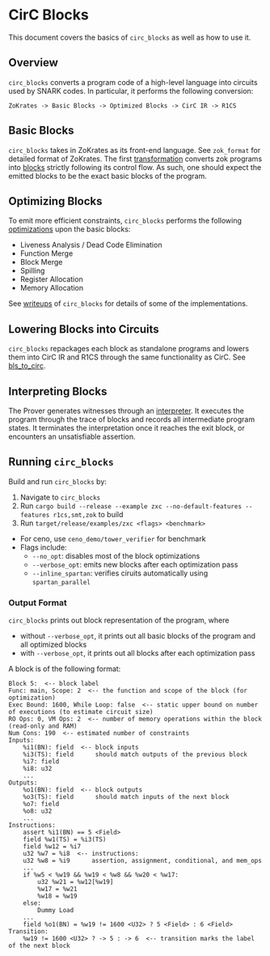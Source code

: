 # CirC Blocks
This document covers the basics of `circ_blocks` as well as how to use it.

## Overview
`circ_blocks` converts a program code of a high-level language into circuits used by SNARK codes. In particular, it performs the following conversion:
```
ZoKrates -> Basic Blocks -> Optimized Blocks -> CirC IR -> R1CS
```

## Basic Blocks
`circ_blocks` takes in ZoKrates as its front-end language. See `zok_format` for detailed format of ZoKrates. The first [transformation](https://github.com/Jiangkm3/circ_blocks/blob/master/src/front/zsharp/blocks.rs#L568) converts zok programs into [blocks](https://github.com/Jiangkm3/circ_blocks/blob/master/src/front/zsharp/blocks.rs#L219) strictly following its control flow. As such, one should expect the emitted blocks to be the exact basic blocks of the program.

## Optimizing Blocks
To emit more efficient constraints, `circ_blocks` performs the following [optimizations](https://github.com/Jiangkm3/circ_blocks/blob/master/src/front/zsharp/blocks_optimization.rs#L1656) upon the basic blocks:
- Liveness Analysis / Dead Code Elimination
- Function Merge
- Block Merge
- Spilling
- Register Allocation
- Memory Allocation

See [writeups](https://github.com/Jiangkm3/circ_blocks/blob/master/writeups) of `circ_blocks` for details of some of the implementations.

## Lowering Blocks into Circuits
`circ_blocks` repackages each block as standalone programs and lowers them into CirC IR and R1CS through the same functionality as CirC. See [bls_to_circ](https://github.com/Jiangkm3/circ_blocks/blob/master/src/front/zsharp/blocks.rs#L2173).

## Interpreting Blocks
The Prover generates witnesses through an [interpreter](https://github.com/Jiangkm3/circ_blocks/blob/master/src/front/zsharp/prover.rs#L200). It executes the program through the trace of blocks and records all intermediate program states. It terminates the interpretation once it reaches the exit block, or encounters an unsatisfiable assertion.

## Running `circ_blocks`
Build and run `circ_blocks` by:
1. Navigate to `circ_blocks`
2. Run `cargo build --release --example zxc --no-default-features --features r1cs,smt,zok` to build
3. Run `target/release/examples/zxc <flags> <benchmark>`
  - For ceno, use `ceno_demo/tower_verifier` for benchmark
  - Flags include:
    * `--no_opt`: disables most of the block optimizations
    * `--verbose_opt`: emits new blocks after each optimization pass
    * `--inline_spartan`: verifies ciruits automatically using `spartan_parallel`

### Output Format
`circ_blocks` prints out block representation of the program, where
- without `--verbose_opt`, it prints out all basic blocks of the program and all optimized blocks
- with `--verbose_opt`, it prints out all blocks after each optimization pass

A block is of the following format:
```
Block 5:  <-- block label
Func: main, Scope: 2  <-- the function and scope of the block (for optimization)
Exec Bound: 1600, While Loop: false  <-- static upper bound on number of executions (to estimate circuit size)
RO Ops: 0, VM Ops: 2  <-- number of memory operations within the block (read-only and RAM)
Num Cons: 190  <-- estimated number of constraints
Inputs:
    %i1(BN): field  <-- block inputs
    %i3(TS): field      should match outputs of the previous block
    %i7: field
    %i8: u32
    ...
Outputs:
    %o1(BN): field  <-- block outputs
    %o3(TS): field      should match inputs of the next block
    %o7: field
    %o8: u32
    ...
Instructions:
    assert %i1(BN) == 5 <Field>
    field %w1(TS) = %i3(TS)
    field %w12 = %i7
    u32 %w7 = %i8  <-- instructions: 
    u32 %w8 = %i9      assertion, assignment, conditional, and mem_ops
    ...
    if %w5 < %w19 && %w19 < %w8 && %w20 < %w17:
        u32 %w21 = %w12[%w19]
        %w17 = %w21
        %w18 = %w19
    else:
        Dummy Load
    ...
    field %o1(BN) = %w19 != 1600 <U32> ? 5 <Field> : 6 <Field>
Transition: 
    %w19 != 1600 <U32> ? -> 5 : -> 6  <-- transition marks the label of the next block
```